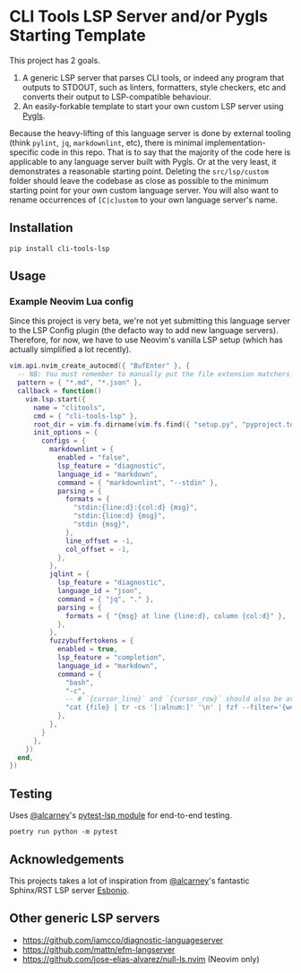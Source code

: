 # CLI Tools LSP Server and/or Pygls Starting Template

This project has 2 goals.

1. A generic LSP server that parses CLI tools, or indeed any program that outputs to STDOUT, such as  linters, formatters, style checkers, etc and converts their output to LSP-compatible behaviour.
2. An easily-forkable template to start your own custom LSP server using [Pygls](https://github.com/openlawlibrary/pygls).

Because the heavy-lifting of this language server is done by external tooling (think `pylint`, `jq`, `markdownlint`, etc), there is minimal implementation-specific code in this repo. That is to say that the majority of the code here is applicable to any language server built with Pygls. Or at the very least, it demonstrates a reasonable starting point. Deleting the `src/lsp/custom` folder should leave the codebase as close as possible to the minimum starting point for your own custom language server. You will also want to rename occurrences of `[C|c]ustom` to your own language server's name.

## Installation

`pip install cli-tools-lsp`

## Usage

### Example Neovim Lua config

Since this project is very beta, we're not yet submitting this language server to the LSP Config plugin (the defacto way to add new language servers). Therefore, for now, we have to use Neovim's vanilla LSP setup (which has actually simplified a lot recently).

```lua
vim.api.nvim_create_autocmd({ "BufEnter" }, {
  -- NB: You must remember to manually put the file extension matchers for each LSP filetype
  pattern = { "*.md", "*.json" },
  callback = function()
    vim.lsp.start({
      name = "clitools",
      cmd = { "cli-tools-lsp" },
      root_dir = vim.fs.dirname(vim.fs.find({ "setup.py", "pyproject.toml" }, { upward = true })[1]),
      init_options = {
        configs = {
          markdownlint = {
            enabled = "false",
            lsp_feature = "diagnostic",
            language_id = "markdown",
            command = { "markdownlint", "--stdin" },
            parsing = {
              formats = {
                "stdin:{line:d}:{col:d} {msg}",
                "stdin:{line:d} {msg}",
                "stdin {msg}",
              },
              line_offset = -1,
              col_offset = -1,
            },
          },
          jqlint = {
            lsp_feature = "diagnostic",
            language_id = "json",
            command = { "jq", "." },
            parsing = {
              formats = { "{msg} at line {line:d}, column {col:d}" },
            },
          },
          fuzzybuffertokens = {
            enabled = true,
            lsp_feature = "completion",
            language_id = "markdown",
            command = {
              "bash",
              "-c",
              -- # `{cursor_line}` and `{cursor_row}` should also be available
              "cat {file} | tr -cs '[:alnum:]' '\n' | fzf --filter='{word}' | uniq",
            },
          },
        }
      },
    })
  end,
})
```

## Testing

Uses [@alcarney](https://github.com/alcarney)'s [pytest-lsp module](https://github.com/alcarney/lsp-devtools/tree/develop/lib/pytest-lsp) for end-to-end testing.

`poetry run python -m pytest`

## Acknowledgements

This projects takes a lot of inspiration from [@alcarney](https://github.com/alcarney)'s fantastic Sphinx/RST LSP server [Esbonio](https://github.com/swyddfa/esbonio). 

## Other generic LSP servers

* https://github.com/iamcco/diagnostic-languageserver
* https://github.com/mattn/efm-langserver
* https://github.com/jose-elias-alvarez/null-ls.nvim (Neovim only)
